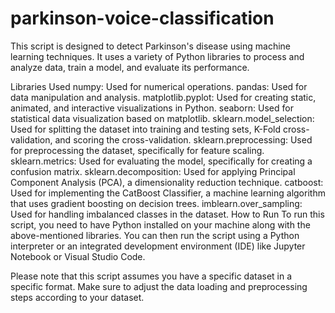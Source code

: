 # parkinson-voice-classification

This script is designed to detect Parkinson's disease using machine learning techniques. It uses a variety of Python libraries to process and analyze data, train a model, and evaluate its performance.

Libraries Used
numpy: Used for numerical operations.
pandas: Used for data manipulation and analysis.
matplotlib.pyplot: Used for creating static, animated, and interactive visualizations in Python.
seaborn: Used for statistical data visualization based on matplotlib.
sklearn.model_selection: Used for splitting the dataset into training and testing sets, K-Fold cross-validation, and scoring the cross-validation.
sklearn.preprocessing: Used for preprocessing the dataset, specifically for feature scaling.
sklearn.metrics: Used for evaluating the model, specifically for creating a confusion matrix.
sklearn.decomposition: Used for applying Principal Component Analysis (PCA), a dimensionality reduction technique.
catboost: Used for implementing the CatBoost Classifier, a machine learning algorithm that uses gradient boosting on decision trees.
imblearn.over_sampling: Used for handling imbalanced classes in the dataset.
How to Run
To run this script, you need to have Python installed on your machine along with the above-mentioned libraries. You can then run the script using a Python interpreter or an integrated development environment (IDE) like Jupyter Notebook or Visual Studio Code.

Please note that this script assumes you have a specific dataset in a specific format. Make sure to adjust the data loading and preprocessing steps according to your dataset.


